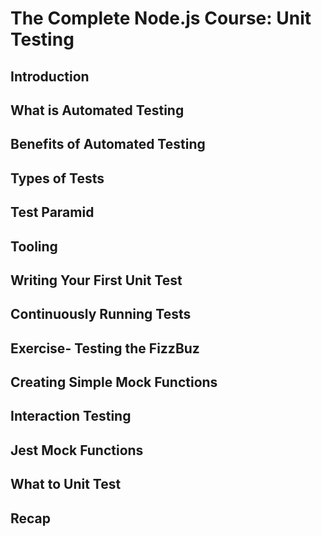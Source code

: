 # The Complete Node.js Course: Unit Testing

## Introduction

## What is Automated Testing

## Benefits of Automated Testing

## Types of Tests

## Test Paramid

## Tooling

## Writing Your First Unit Test

## Continuously Running Tests

## Exercise- Testing the FizzBuz

## Creating Simple Mock Functions

## Interaction Testing

## Jest Mock Functions

## What to Unit Test

## Recap
